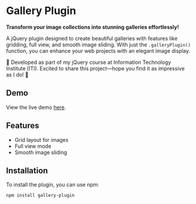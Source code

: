 # Gallery Plugin

**Transform your image collections into stunning galleries effortlessly!**

A jQuery plugin designed to create beautiful galleries with features like gridding, full view, and smooth image sliding. With just the `.galleryPlugin()` function, you can enhance your web projects with an elegant image display.

🚀 Developed as part of my jQuery course at Information Technology Institute (ITI). Excited to share this project—hope you find it as impressive as I do! 🤞

## Demo

View the live demo [here](https://mo3lii.github.io/Gallery-Project/).

## Features

- Grid layout for images
- Full view mode
- Smooth image sliding

## Installation

To install the plugin, you can use npm:

```bash
npm install gallery-plugin
